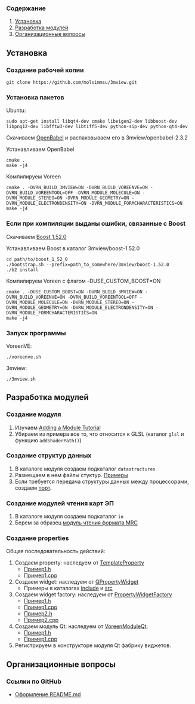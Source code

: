 ### Содержание
1. [Установка](#-1)
2. [Разработка модулей](#--1)
3. [Организационные вопросы](#--3)

Установка
----------

### Создание рабочей копии
    git clone https://github.com/molsimmsu/3mview.git

### Установка пакетов
Ubuntu:

    sudo apt-get install libqt4-dev cmake libeigen2-dev libboost-dev libpng12-dev libfftw3-dev libtiff5-dev python-sip-dev python-qt4-dev

Скачиваем [OpenBabel](http://sourceforge.net/projects/openbabel/files/openbabel/2.3.2/openbabel-2.3.2.tar.gz/download) и распаковываем его в 3mview/openbabel-2.3.2
    
Устанавливаем OpenBabel

    cmake .
    make -j4

Компилируем Voreen

    cmake . -DVRN_BUILD_3MVIEW=ON -DVRN_BUILD_VOREENVE=ON -DVRN_BUILD_VOREENTOOL=OFF -DVRN_MODULE_MOLECULE=ON -DVRN_MODULE_STEREO=ON -DVRN_MODULE_GEOMETRY=ON -DVRN_MODULE_ELECTRONDENSITY=ON -DVRN_MODULE_FORMCHARACTERISTICS=ON
    make -j4
    
### Если при компиляции выданы ошибки, связанные с Boost

Скачиваем [Boost 1.52.0](http://sourceforge.net/projects/boost/files/boost/1.52.0/boost_1_52_0.tar.bz2/download)

Устанавливаем Boost в каталог 3mview/boost-1.52.0

    cd path/to/boost_1_52_0
    ./bootstrap.sh --prefix=path_to_somewhere/3mview/boost-1.52.0
    ./b2 install
    
Компилируем Voreen с флагом -DUSE_CUSTOM_BOOST=ON

    cmake . -DUSE_CUSTOM_BOOST=ON -DVRN_BUILD_3MVIEW=ON -DVRN_BUILD_VOREENVE=ON -DVRN_BUILD_VOREENTOOL=OFF -DVRN_MODULE_MOLECULE=ON -DVRN_MODULE_STEREO=ON -DVRN_MODULE_GEOMETRY=ON -DVRN_MODULE_ELECTRONDENSITY=ON -DVRN_MODULE_FORMCHARACTERISTICS=ON
    make -j4
    
### Запуск программы

VoreenVE:

    ./voreenve.sh
    
3mview:

    ./3mview.sh

Разработка модулей
------------------

### Создание модуля
1. Изучаем [Adding a Module Tutorial](http://voreen.uni-muenster.de/?q=module-tutorial)
2. Убираем из примера все то, что относится к GLSL (каталог `glsl` и функцию `addShaderPath()`)

### Создание структур данных
1. В каталоге модуля создаем подкаталог `datastructures`
2. Размещаем в нем файлы стуктур. [Примеры](Voreen/custommodules/molecule/datastructures)
3. Если требуется передача структуры данных между процессорами, создаем [порт](Voreen/custommodules/molecule/ports).

### Создание модулей чтения карт ЭП
1. В каталоге модуля создаем подкаталог `io`
2. Берем за образец [модуль чтения формата MRC](Voreen/custommodules/electrondensity/io)

### Создание properties

Общая последовательность действий:

1. Создаем property: наследуем от [TemplateProperty](Voreen/include/voreen/core/properties/templateproperty.h)
    * [Пример1.h](Voreen/include/voreen/core/properties/floatproperty.h)
    * [Пример1.cpp](Voreen/src/core/properties/floatproperty.cpp)
2. Создаем widget: наследуем от [QPropertyWidget](Voreen/include/voreen/qt/widgets/property/qpropertywidget.h)
    * Примеры в каталогах [include](Voreen/include/voreen/qt/widgets/property/) и [src](Voreen/src/qt/widgets/property/)
3. Создаем widget factory: наследуем от [PropertyWidgetFactory](Voreen/include/voreen/core/properties/propertywidgetfactory.h)
    * [Пример1.h](Voreen/modules/opencl/qt/openclpropertywidgetfactory.h)
    * [Пример1.cpp](Voreen/modules/opencl/qt/openclpropertywidgetfactory.cpp)
    * [Пример2.h](Voreen/include/voreen/qt/widgets/property/corepropertywidgetfactory.h)
    * [Пример2.cpp](Voreen/src/qt/widgets/property/corepropertywidgetfactory.cpp)
4. Создаем модуль Qt: наследуем от [VoreenModuleQt](Voreen/include/voreen/qt/voreenmoduleqt.h).
    * [Пример1.h](Voreen/modules/opencl/openclmoduleqt.h)
    * [Пример1.cpp](Voreen/modules/opencl/openclmoduleqt.cpp)
5. Регистрируем в конструкторе модуля Qt фабрику виджетов.

Организационные вопросы
-----------------------
### Ссылки по GitHub
* [Оформление README.md](https://github.com/github/markup/blob/master/README.md)
